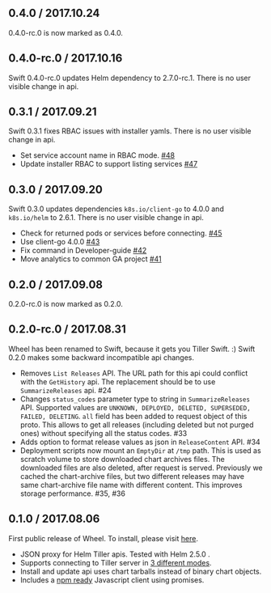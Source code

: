## 0.4.0 / 2017.10.24
0.4.0-rc.0 is now marked as 0.4.0.


## 0.4.0-rc.0 / 2017.10.16
Swift 0.4.0-rc.0 updates Helm dependency to 2.7.0-rc.1. There is no user visible change in api.


## 0.3.1 / 2017.09.21
Swift 0.3.1 fixes RBAC issues with installer yamls. There is no user visible change in api.

- Set service account name in RBAC mode. [\#48](https://github.com/appscode/swift/pull/48)
- Update installer RBAC to support listing services [\#47](https://github.com/appscode/swift/pull/47)


## 0.3.0 / 2017.09.20
Swift 0.3.0 updates dependencies `k8s.io/client-go` to 4.0.0 and `k8s.io/helm` to 2.6.1. There is no user visible change in api.

- Check for returned pods or services before connecting. [\#45](https://github.com/appscode/swift/pull/45)
- Use client-go 4.0.0 [\#43](https://github.com/appscode/swift/pull/43)
- Fix command in Developer-guide [\#42](https://github.com/appscode/swift/pull/42)
- Move analytics to common GA project [\#41](https://github.com/appscode/swift/pull/41)


## 0.2.0 / 2017.09.08
0.2.0-rc.0 is now marked as 0.2.0.


## 0.2.0-rc.0 / 2017.08.31
Wheel has been renamed to Swift, because it gets you Tiller Swift. :) Swift 0.2.0 makes some backward incompatible api changes.

- Removes `List Releases` API. The URL path for this api could conflict with the `GetHistory` api. The replacement should be to use `SummarizeReleases` api. #24
- Changes `status_codes` parameter type to string in `SummarizeReleases` API. Supported values are `UNKNOWN, DEPLOYED, DELETED, SUPERSEDED, FAILED, DELETING`. `all` field has been added to request object of this proto. This allows to get all releases (including deleted but not purged ones) without specifying all the status codes. #33
- Adds option to format release values as json in `ReleaseContent` API. #34
- Deployment scripts now mount an `EmptyDir` at `/tmp` path. This is used as scratch volume to store downloaded chart archives files. The downloaded files are also deleted, after request is served. Previously we cached the chart-archive files, but two different releases may have same chart-archive file name with different content. This improves storage performance. #35, #36


## 0.1.0 / 2017.08.06
First public release of Wheel. To install, please visit [here](/docs/install.md).

 - JSON proxy for Helm Tiller apis. Tested with Helm 2.5.0 .
 - Supports connecting to Tiller server in [3 different modes](/docs/install.md).
 - Install and update api uses chart tarballs instead of binary chart objects.
 - Includes a [npm ready](https://www.npmjs.com/package/@appscode/tiller-js-client) Javascript client using promises.
